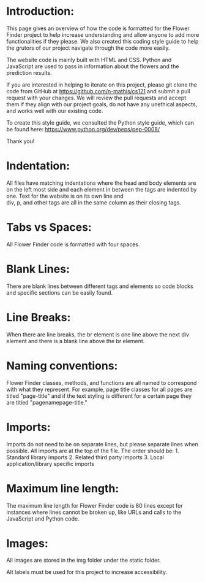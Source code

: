 # Introduction: 
   This page gives an overview of how the code is formatted for the
   Flower Finder project to help increase understanding and allow 
   anyone to add more functionalities if they please. We also created 
   this coding style guide to help the grutors of our project navigate 
   through the code more easily.

   The website code is mainly built with HTML and CSS. Python and 
   JavaScript are used to pass in information about the flowers and
   the prediction results. 

   If you are interested in helping to iterate on this project, please 
   git clone the code from GitHub at https://github.com/n-mathis/cs121 
   and submit a pull request with your changes. We will review the pull 
   requests and accept them if they align with our project goals, do 
   not have any unethical aspects, and works well with our existing code.

   To create this style guide, we consulted the Python style guide, 
   which can be found here: https://www.python.org/dev/peps/pep-0008/
    
   Thank you!

# Indentation:
   All files have matching indentations where the head and body elements 
    are on the left most side and each element in between the tags are
    indented by one. Text for the website is on its own line and  
    div, p, and other tags are all in the same column as their closing 
    tags.


# Tabs vs Spaces:
   All Flower Finder code is formatted with four spaces.

# Blank Lines:
   There are blank lines between different tags and elements so code 
    blocks and specific sections can be easily found. 

# Line Breaks:
   When there are line breaks, the br element is one line above the next 
    div element and there is a blank line above the br element. 

# Naming conventions:
   Flower Finder classes, methods, and functions are all named to 
    correspond with what they represent. For example, page title classes 
    for all pages are titled "page-title" and if the text styling is 
    different for a certain page they are titled "pagenamepage-title."

# Imports:
   Imports do not need to be on separate lines, but please separate 
    lines when possible. All imports are at the top of the file. The 
    order should be: 
        1. Standard library imports
        2. Related third party imports
        3. Local application/library specific imports

# Maximum line length:
   The maximum line length for Flower Finder code is 80 lines except for 
    instances where lines cannot be broken up, like URLs and calls to the 
    JavaScript and Python code.

# Images:
   All images are stored in the img folder under the static folder. 

   Alt labels must be used for this project to increase accessibility.  




